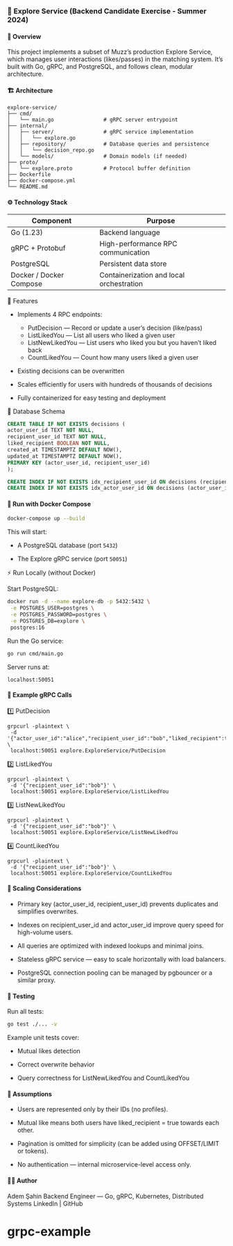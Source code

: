 ### 📘 Explore Service (Backend Candidate Exercise - Summer 2024)
#### 🧠 Overview

This project implements a subset of Muzz’s production Explore Service, which manages user interactions (likes/passes) in the matching system.
It’s built with Go, gRPC, and PostgreSQL, and follows clean, modular architecture.

#### 🏗️ Architecture

```
explore-service/
├── cmd/
│   └── main.go                # gRPC server entrypoint
├── internal/
│   ├── server/                # gRPC service implementation
│   │   └── explore.go
│   ├── repository/            # Database queries and persistence
│   │   └── decision_repo.go
│   └── models/                # Domain models (if needed)
├── proto/
│   └── explore.proto          # Protocol buffer definition
├── Dockerfile
├── docker-compose.yml
└── README.md
```

#### ⚙️ Technology Stack
|Component |Purpose |
|---|---|
|Go (1.23) | Backend language|
|gRPC + Protobuf | High-performance RPC communication|
|PostgreSQL | Persistent data store|
|Docker / Docker Compose | Containerization and local orchestration|

🚀 Features

- Implements 4 RPC endpoints:

  - PutDecision — Record or update a user’s decision (like/pass)
  - ListLikedYou — List all users who liked a given user
  - ListNewLikedYou — List users who liked you but you haven’t liked back
  - CountLikedYou — Count how many users liked a given user

- Existing decisions can be overwritten

- Scales efficiently for users with hundreds of thousands of decisions

- Fully containerized for easy testing and deployment

🧩 Database Schema

```sql
CREATE TABLE IF NOT EXISTS decisions (
actor_user_id TEXT NOT NULL,
recipient_user_id TEXT NOT NULL,
liked_recipient BOOLEAN NOT NULL,
created_at TIMESTAMPTZ DEFAULT NOW(),
updated_at TIMESTAMPTZ DEFAULT NOW(),
PRIMARY KEY (actor_user_id, recipient_user_id)
);

CREATE INDEX IF NOT EXISTS idx_recipient_user_id ON decisions (recipient_user_id);
CREATE INDEX IF NOT EXISTS idx_actor_user_id ON decisions (actor_user_id);
```

#### 🐳 Run with Docker Compose

```bash
docker-compose up --build
```

This will start:

- A PostgreSQL database (port `5432`)

- The Explore gRPC service (port `50051`)

⚡ Run Locally (without Docker)

Start PostgreSQL:

```bash
docker run -d --name explore-db -p 5432:5432 \
 -e POSTGRES_USER=postgres \
 -e POSTGRES_PASSWORD=postgres \
 -e POSTGRES_DB=explore \
 postgres:16
```

Run the Go service:

```bash
go run cmd/main.go
```

Server runs at:

```
localhost:50051
```

#### 🧪 Example gRPC Calls

1️⃣ PutDecision

```
grpcurl -plaintext \
 -d '{"actor_user_id":"alice","recipient_user_id":"bob","liked_recipient":true}' \
 localhost:50051 explore.ExploreService/PutDecision
```

2️⃣ ListLikedYou

```
grpcurl -plaintext \
 -d '{"recipient_user_id":"bob"}' \
 localhost:50051 explore.ExploreService/ListLikedYou
```

3️⃣ ListNewLikedYou

```
grpcurl -plaintext \
 -d '{"recipient_user_id":"bob"}' \
 localhost:50051 explore.ExploreService/ListNewLikedYou
```

4️⃣ CountLikedYou

```
grpcurl -plaintext \
 -d '{"recipient_user_id":"bob"}' \
 localhost:50051 explore.ExploreService/CountLikedYou
```

#### 🧱 Scaling Considerations

- Primary key (actor_user_id, recipient_user_id) prevents duplicates and simplifies overwrites.

- Indexes on recipient_user_id and actor_user_id improve query speed for high-volume users.

- All queries are optimized with indexed lookups and minimal joins.

- Stateless gRPC service — easy to scale horizontally with load balancers.

- PostgreSQL connection pooling can be managed by pgbouncer or a similar proxy.

#### 🧰 Testing

Run all tests:

```bash
go test ./... -v
```

Example unit tests cover:

- Mutual likes detection

- Correct overwrite behavior

- Query correctness for ListNewLikedYou and CountLikedYou

#### 🧾 Assumptions

- Users are represented only by their IDs (no profiles).

- Mutual like means both users have liked_recipient = true towards each other.

- Pagination is omitted for simplicity (can be added using OFFSET/LIMIT or tokens).

- No authentication — internal microservice-level access only.

#### 👨‍💻 Author

Adem Şahin
Backend Engineer — Go, gRPC, Kubernetes, Distributed Systems
LinkedIn | GitHub
# grpc-example
